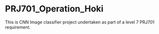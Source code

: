 # PRJ701_Operation_Hoki
 This is CNN Image classifier project undertaken as part of a level 7 PRJ701 requirement. 
